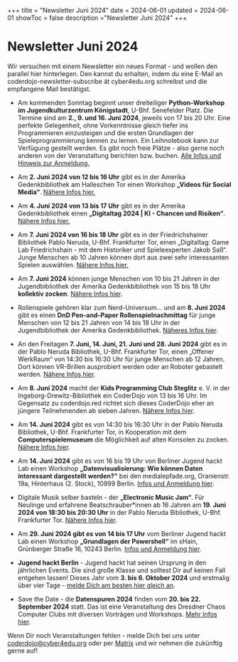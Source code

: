 +++
title = "Newsletter Juni 2024"
date = 2024-06-01
updated = 2024-06-01
showToc = false
description ="Newsletter Juni 2024"
+++

<script lang="ts">
    import Figure from "$lib/components/Figure.svelte";
</script>

# Newsletter Juni 2024

Wir versuchen mit einem Newsletter ein neues Format - und wollen den parallel hier hinterlegen. Den kannst du erhalten, indem du eine E-Mail an coderdojo-newsletter-subscribe ät cyber4edu.org schreibst und die empfangene Mail bestätigst.

- Am kommenden Sonntag beginnt unser dreiteiliger **Python-Workshop im Jugendkulturzentrum Königstadt**, U-Bhf. Senefelder Platz. Die Termine sind am **2., 9. und 16. Juni 2024**, jeweils von 17 bis 20 Uhr. Eine perfekte Gelegenheit, ohne Vorkenntnisse gleich tiefer ins Programmieren einzusteigen und die ersten Grundlagen der Spieleprogrammierung kennen zu lernen. Ein Leihnotebook kann zur Verfügung gestellt werden. Es gibt noch freie Plätze - also gerne noch anderen von der Veranstaltung berichten bzw. buchen. [Alle Infos und Hinweis zur Anmeldung.](https://coderdojo.red/posts/news/2024-06-02-koenigsstadt/)

- Am **2. Juni 2024 von 12 bis 16 Uhr** gibt es in der Amerika Gedenkbibliothek am Halleschen Tor einen Workshop **„Videos für Social Media“**. [Nähere Infos hier.](https://www.zlb.de/veranstaltungsuebersicht/videos-fuer-social-media/)

- Am **4. Juni 2024 von 13 bis 17 Uhr** gibt es in der Amerika Gedenkbibliothek einen **„Digitaltag 2024 | KI - Chancen und Risiken“**. [Nähere Infos hier.](https://www.zlb.de/veranstaltungsuebersicht/digitaltag-2024-ki-chancen-und-risiken/)

- Am **7. Juni 2024 von 16 bis 18 Uhr** gibt es in der Friedrichshainer Bibliothek Pablo Neruda, U-Bhf. Frankfurter Tor, einen „Digitaltag: Game Lab Friedrichshain - mit dem Historiker und Spieleexperten Jakob Saß“. Junge Menschen ab 10 Jahren können dort aus zwei sehr interessanten Spielen auswählen. [Nähere Infos hier.](https://www.berlin.de/stadtbibliothek-friedrichshain-kreuzberg/bibliotheken/bezirkszentralbibliothek-pablo-neruda/veranstaltungen-projekte/digitaltag-game-lab-friedrichshain-1445890.php)

- Am **7. Juni 2024** können junge Menschen von 10 bis 21 Jahren in der Jugendbibliothek der Amerika Gedenkbibliothek von 15 bis 18 Uhr **kollektiv zocken**. [Nähere Infos hier](https://www.zlb.de/veranstaltungsuebersicht/gaming-friday-splish-splash-edition/).

- Rollenspiele gehören klar zum Nerd-Universum... und am **8. Juni 2024** gibt es einen **DnD Pen-and-Paper Rollenspielnachmittag** für junge Menschen von 12 bis 21 Jahren von 14 bis 18 Uhr in der Jugendbibliothek der Amerika Gedenkbibliothek. [Näheres Infos hier](https://www.zlb.de/veranstaltungsuebersicht/dnd-pen-paper-2/).

- An den Freitagen **7. Juni, 14. Juni, 21. Juni und 28. Juni 2024** gibt es in der Pablo Neruda Bibliothek, U-Bhf. Frankfurter Tor, einen „Offener WerkRaum“ von 14:30 bis 16:30 Uhr für junge Menschen ab 12 Jahren. Dort können VR-Brillen ausprobiert werden oder an Roboter gebastelt werden. [Nähere Infos hier](https://www.berlin.de/stadtbibliothek-friedrichshain-kreuzberg/bibliotheken/bezirkszentralbibliothek-pablo-neruda/veranstaltungen-projekte/offener-werkraum-1185316.php).

- Am **8. Juni 2024** macht der **Kids Programming Club Steglitz** e. V. in der Ingeborg-Drewitz-Bibliothek ein CoderDojo von 13 bis 16 Uhr. Im Gegensatz zu coderdojo.red richtet sich dieses CoderDojo eher an jüngere Teilnehmenden ab sieben Jahren. [Nähere Infos hier](https://www.eventbrite.de/e/coderdojo-in-der-ingeborg-drewitz-bibliothek-in-das-schloss-tickets-912883157097).

- Am **14. Juni 2024** gibt es von 14:30 bis 16:30 Uhr in der Pablo Neruda Bibliothek, U-Bhf. Frankfurter Tor, in Kooperation mit dem **Computerspielemuseum** die Möglichkeit auf alten Konsolen zu zocken. [Nähere Infos hier](https://www.berlin.de/stadtbibliothek-friedrichshain-kreuzberg/bibliotheken/bezirkszentralbibliothek-pablo-neruda/veranstaltungen-projekte/retrogaming-1284594.php).

- Am **14. Juni 2024** gibt es von 16 bis 19 Uhr von Berliner Jugend hackt Lab einen Workshop **„Datenvisualisierung: Wie können Daten interessant dargestellt werden?“** bei den medialepfade.org, Oranienstr. 19a, Hinterhaus (2. Stock), 10999 Berlin. [Infos und Anmeldung hier](https://jugendhackt.org/lab/berlin/).

- Digitale Musik selber basteln - der **„Electronic Music Jam“**. Für Neulinge und erfahrene Beatschrauber\*innen ab 16 Jahren am **19. Juni 2024 von 18:30 bis 20:30 Uhr** in der Pablo Neruda Bibliothek, U-Bhf. Frankfurter Tor. [Nähere Infos hier](https://www.berlin.de/stadtbibliothek-friedrichshain-kreuzberg/bibliotheken/bezirkszentralbibliothek-pablo-neruda/veranstaltungen-projekte/artikel.1433015.php).

- Am **29. Juni 2024 gibt es von 14 bis 17 Uhr** vom Berliner Jugend hackt Lab einen Workshop **„Grundlagen der Powershell“** im xHain, Grünberger Straße 16, 10243 Berlin. [Infos und Anmeldung hier](https://jugendhackt.org/lab/berlin/).

- **Jugend hackt Berlin** - Jugend hackt hat seinen Ursprung in den jährlichen Events. Die sind große Klasse und solltest Dir auf keinen Fall entgehen lassen! Dieses Jahr vom **3. bis 6. Oktober 2024** und erstmalig über vier Tage - [melde Dich am besten hier gleich an](https://anmeldung.jugendhackt.org/berlin/2024/).

- Save the Date - die **Datenspuren 2024** finden vom **20. bis 22. September 2024** statt. Das ist eine Veranstaltung des Dresdner Chaos Computer Clubs mit diversen Vorträgen und Workshops. [Mehr Infos hier](https://events.ccc.de/2024/03/14/ds24-ankuendigung/).

Wenn Dir noch Veranstaltungen fehlen - melde Dich bei uns unter coderdojo@cyber4edu.org oder per [Matrix](https://matrix.to/#/#coderdojo:matrix.cyber4edu.org) und wir nehmen die zukünftig gerne auf!
